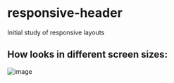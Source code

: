# responsive-header
Initial study of responsive layouts
 
 ## How looks in different screen sizes:
 ![image](https://user-images.githubusercontent.com/88206626/155739300-639d7b07-cc19-4745-b49b-aeed4fa461d2.png)



